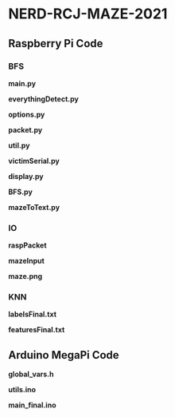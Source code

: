 # NERD-RCJ-MAZE-2021

## Raspberry Pi Code

### BFS

**main.py**

**everythingDetect.py**

**options.py**

**packet.py**

**util.py**

**victimSerial.py**

**display.py**

**BFS.py**

**mazeToText.py**

### IO

**raspPacket**

**mazeInput**

**maze.png**

### KNN

**labelsFinal.txt**

**featuresFinal.txt**

## Arduino MegaPi Code

**global_vars.h**

**utils.ino**

**main_final.ino**

